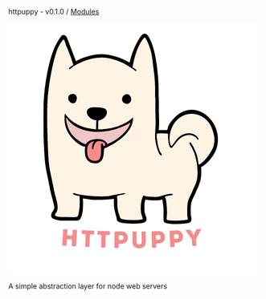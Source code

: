httpuppy - v0.1.0 / [Modules](modules.md)

![](logo.png)

A simple abstraction layer for node web servers

